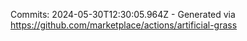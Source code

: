 Commits: 2024-05-30T12:30:05.964Z - Generated via https://github.com/marketplace/actions/artificial-grass
<br>
